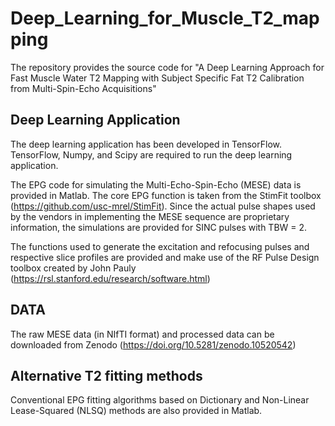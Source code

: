 # Deep_Learning_for_Muscle_T2_mapping
The repository provides the source code for "A Deep Learning Approach for Fast Muscle Water T2 Mapping with Subject Specific Fat T2 Calibration from Multi-Spin-Echo Acquisitions"

## Deep Learning Application ##
The deep learning application has been developed in TensorFlow.
TensorFlow, Numpy, and Scipy are required to run the deep learning application.

The EPG code for simulating the Multi-Echo-Spin-Echo (MESE) data is provided in Matlab.
The core EPG function is taken from the StimFit toolbox (https://github.com/usc-mrel/StimFit).
Since the actual pulse shapes used by the vendors in implementing the MESE sequence are proprietary information, the simulations are provided for SINC pulses with TBW = 2.

The functions used to generate the excitation and refocusing pulses and respective slice profiles are provided and make use of the RF Pulse Design toolbox created by John Pauly (https://rsl.stanford.edu/research/software.html) 

## DATA ##
The raw MESE data (in NIfTI format) and processed data can be downloaded from Zenodo (https://doi.org/10.5281/zenodo.10520542) 

## Alternative T2 fitting methods ##
Conventional EPG fitting algorithms based on Dictionary and Non-Linear Lease-Squared (NLSQ) methods are also provided in Matlab.





